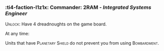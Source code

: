 ### :ti4-faction-l1z1x: **Commander**: 2RAM - _Integrated Systems Engineer_

<span style="font-variant:small-caps;">Unlock</span>: Have 4 dreadnoughts on the game board.

At any time:

Units that have <span style="font-variant:small-caps;">Planetary Shield</span> do not prevent you from using <span style="font-variant:small-caps;">Bombardment</span>.
